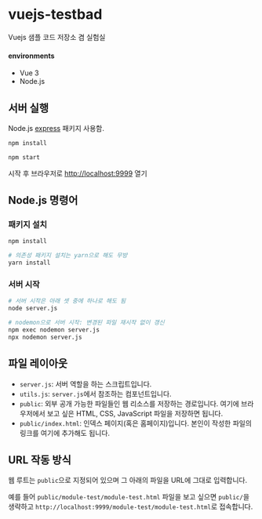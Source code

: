 # vuejs-testbad

Vuejs 샘플 코드 저장소 겸 실험실

#### environments

- Vue 3
- Node.js

## 서버 실행

Node.js [express](https://expressjs.com) 패키지 사용함.

```bash
npm install

npm start
```

시작 후 브라우저로 [http://localhost:9999](http://localhost:9999) 열기

## Node.js 명령어

### 패키지 설치

```bash
npm install

# 의존성 패키지 설치는 yarn으로 해도 무방
yarn install
```

### 서버 시작

```bash
# 서버 시작은 아래 셋 중에 하나로 해도 됨
node server.js

# nodemon으로 서버 시작: 변경된 파일 재시작 없이 갱신
npm exec nodemon server.js
npx nodemon server.js
```

## 파일 레이아웃

- `server.js`: 서버 역할을 하는 스크립트입니다.
- `utils.js`: `server.js`에서 참조하는 컴포넌트입니다.
- `public`: 외부 공개 가능한 파일들인 웹 리소스를 저장하는 경로입니다. 여기에 브라우저에서 보고 싶은 HTML, CSS, JavaScript 파일을 저장하면 됩니다.
- `public/index.html`: 인덱스 페이지(혹은 홈페이지)입니다. 본인이 작성한 파일의 링크를 여기에 추가해도 됩니다.

## URL 작동 방식

웹 루트는 `public`으로 지정되어 있으며 그 아래의 파일을 URL에 그대로 입력합니다.

예를 들어 `public/module-test/module-test.html` 파일을 보고 싶으면 `public/`을 생략하고 `http://localhost:9999/module-test/module-test.html`로 접속합니다.
